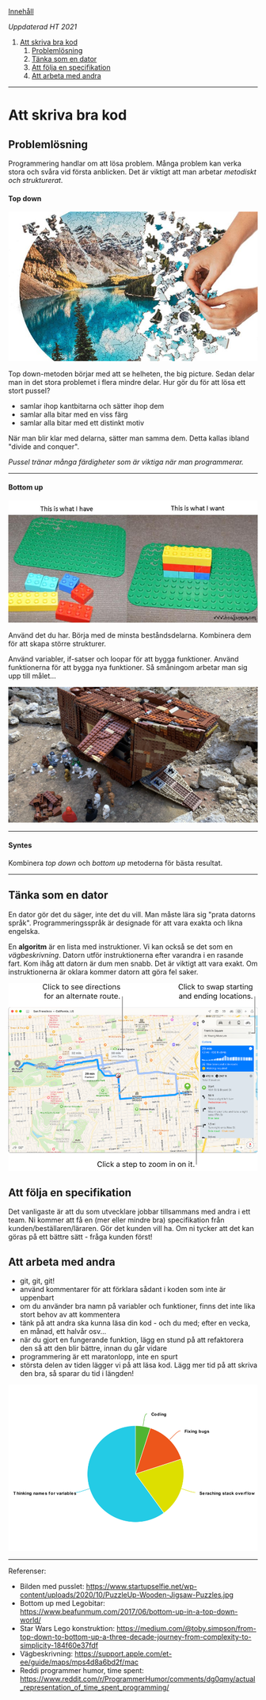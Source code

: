 [Innehåll](README.md)

*Uppdaterad HT 2021*

1. [Att skriva bra kod](#att-skriva-bra-kod)
	1. [Problemlösning](#problemlsning)
	1. [Tänka som en dator](#tnka-som-en-dator)
	1. [Att följa en specifikation](#att-flja-en-specifikation)
	1. [Att arbeta med andra](#att-arbeta-med-andra)

---

# Att skriva bra kod
## Problemlösning
Programmering handlar om att lösa problem. Många problem kan verka stora och svåra vid första anblicken. Det är viktigt att man arbetar *metodiskt och strukturerat*.

#### Top down
![Pussla](img/jigsaw.jpg)

Top down-metoden börjar med att se helheten, the big picture. Sedan delar man in det stora problemet i flera mindre delar. Hur gör du för att lösa ett stort pussel?
+ samlar ihop kantbitarna och sätter ihop dem
+ samlar alla bitar med en viss färg
+ samlar alla bitar med ett distinkt motiv

När man blir klar med delarna, sätter man samma dem. Detta kallas ibland "divide and conquer".

*Pussel tränar många färdigheter som är viktiga när man programmerar.*

---

#### Bottom up
![Bottom up med Legobitar](img/lego-2.jpg)

Använd det du har. Börja med de minsta beståndsdelarna. Kombinera dem för att skapa större strukturer.

Använd variabler, if-satser och loopar för att bygga funktioner. Använd funktionerna för att bygga nya funktioner. Så småningom arbetar man sig upp till målet...

![Star Wars Lego](img/lego.jpeg)

---

#### Syntes
Kombinera *top down* och *bottom up* metoderna för bästa resultat.

---


## Tänka som en dator
En dator gör det du säger, inte det du vill. Man måste lära sig "prata datorns språk". Programmeringsspråk är designade för att vara exakta och likna engelska.

En **algoritm** är en lista med instruktioner. Vi kan också se det som en *vägbeskrivning*. Datorn utför instruktionerna efter varandra i en rasande fart. Kom ihåg att datorn är dum men snabb. Det är viktigt att vara exakt. Om instruktionerna är oklara kommer datorn att göra fel saker.

![Vägbeskrivning](img/directions.png)


## Att följa en specifikation
Det vanligaste är att du som utvecklare jobbar tillsammans med andra i ett team. Ni kommer att få en (mer eller mindre bra) specifikation från kunden/beställaren/läraren. Gör det kunden vill ha. Om ni tycker att det kan göras på ett bättre sätt - fråga kunden först!


## Att arbeta med andra
+ git, git, git!
+ använd kommentarer för att förklara sådant i koden som inte är uppenbart
+ om du använder bra namn på variabler och funktioner, finns det inte lika stort behov av att kommentera
+ tänk på att andra ska kunna läsa din kod - och du med; efter en vecka, en månad, ett halvår osv...
+ när du gjort en fungerande funktion, lägg en stund på att refaktorera den så att den blir bättre, innan du går vidare
+ programmering är ett maratonlopp, inte en spurt
+ största delen av tiden lägger vi på att läsa kod. Lägg mer tid på att skriva den bra, så sparar du tid i längden!

![Actual time spent programming](img/time-spent-programming.png)

---

Referenser:
+ Bilden med pusslet: https://www.startupselfie.net/wp-content/uploads/2020/10/PuzzleUp-Wooden-Jigsaw-Puzzles.jpg
+ Bottom up med Legobitar: https://www.beafunmum.com/2017/06/bottom-up-in-a-top-down-world/
+ Star Wars Lego konstruktion: https://medium.com/@toby.simpson/from-top-down-to-bottom-up-a-three-decade-journey-from-complexity-to-simplicity-184f60e37fdf
+ Vägbeskrivning: https://support.apple.com/et-ee/guide/maps/mps4d8a6bd2f/mac
+ Reddi programmer humor, time spent: https://www.reddit.com/r/ProgrammerHumor/comments/dg0qmy/actual_representation_of_time_spent_programming/
